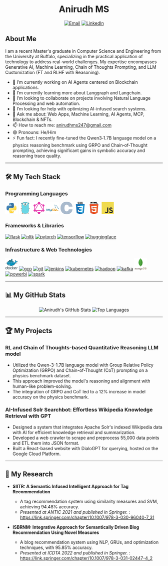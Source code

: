 <div align="center">

# Anirudh MS

<a href="mailto:anirudhms247@gmail.com"><img src="https://img.shields.io/badge/Email-anirudhms247@gmail.com-blue?style=for-the-badge&logo=gmail" alt="Email"></a>
<a href="https://www.linkedin.com/in/anirudh-muthusundaram/"><img src="https://img.shields.io/badge/LinkedIn-anirudh--muthusundaram-blue?style=for-the-badge&logo=linkedin" alt="LinkedIn"></a>

</div>

## About Me

I am a recent Master's graduate in Computer Science and Engineering from the University at Buffalo, specializing in the practical application of technology to address real-world challenges. My expertise encompasses Generative AI, Machine Learning, Chain of Thoughts Prompting, and LLM Customization (FT and RLHF with Reasoning).

- 🔭 I’m currently working on AI Agents centered on Blockchain applications.
- 🌱 I’m currently learning more about Langgraph and Langchain.
- 👯 I’m looking to collaborate on projects involving Natural Language Processing and web automation.
- 🤔 I’m looking for help with optimizing AI-infused search systems.
- 💬 Ask me about: Web Apps, Machine Learning, AI Agents, MCP, Blockchain & NFTs.
- 📫 How to reach me: anirudhms247@gmail.com 
- 😄 Pronouns: He/Him
- ⚡ Fun fact: I recently fine-tuned the Qwen3‑1.7B language model on a physics reasoning benchmark using GRPO and Chain‑of‑Thought prompting, achieving significant gains in symbolic accuracy and reasoning trace quality.

---

## 🛠️ My Tech Stack

### **Programming Languages**

<p align="left">
  <a href="https://www.python.org" target="_blank" rel="noreferrer"><img src="https://raw.githubusercontent.com/devicons/devicon/master/icons/python/python-original.svg" alt="python" width="40" height="40"/></a>
  <a href="https://go.dev" target="_blank" rel="noreferrer"><img src="https://raw.githubusercontent.com/devicons/devicon/master/icons/go/go-original.svg" alt="go" width="40" height="40"/></a>
  <a href="https://graphql.org" target="_blank" rel="noreferrer"><img src="https://raw.githubusercontent.com/devicons/devicon/master/icons/graphql/graphql-plain.svg" alt="graphql" width="40" height="40"/></a>
  <a href="https://www.mysql.com/" target="_blank" rel="noreferrer"><img src="https://raw.githubusercontent.com/devicons/devicon/master/icons/mysql/mysql-original-wordmark.svg" alt="mysql" width="40" height="40"/></a>
  <a href="https://www.cprogramming.com/" target="_blank" rel="noreferrer"><img src="https://raw.githubusercontent.com/devicons/devicon/master/icons/c/c-original.svg" alt="c" width="40" height="40"/></a>
  <a href="https://www.w3schools.com/css/" target="_blank" rel="noreferrer"><img src="https://raw.githubusercontent.com/devicons/devicon/master/icons/css3/css3-original-wordmark.svg" alt="css3" width="40" height="40"/></a>
  <a href="https://www.w3.org/html/" target="_blank" rel="noreferrer"><img src="https://raw.githubusercontent.com/devicons/devicon/master/icons/html5/html5-original-wordmark.svg" alt="html5" width="40" height="40"/></a>
  <a href="https://developer.mozilla.org/en-US/docs/Web/JavaScript" target="_blank" rel="noreferrer"><img src="https://raw.githubusercontent.com/devicons/devicon/master/icons/javascript/javascript-original.svg" alt="javascript" width="40" height="40"/></a>
</p>

### **Frameworks & Libraries**

<p align="left">
  <a href="https://flask.palletsprojects.com/" target="_blank" rel="noreferrer"><img src="https://www.vectorlogo.zone/logos/pocoo_flask/pocoo_flask-icon.svg" alt="flask" width="40" height="40"/></a>
  <a href="https://www.nltk.org/" target="_blank" rel="noreferrer"><img src="https://www.vectorlogo.zone/logos/nltk/nltk-icon.svg" alt="nltk" width="40" height="40"/></a>
  <a href="https://pytorch.org/" target="_blank" rel="noreferrer"><img src="https://www.vectorlogo.zone/logos/pytorch/pytorch-icon.svg" alt="pytorch" width="40" height="40"/></a>
  <a href="https://www.tensorflow.org" target="_blank" rel="noreferrer"><img src="https://www.vectorlogo.zone/logos/tensorflow/tensorflow-icon.svg" alt="tensorflow" width="40" height="40"/></a>
  <a href="https://huggingface.co/" target="_blank" rel="noreferrer"><img src="https://huggingface.co/front/assets/huggingface_logo-noborder.svg" alt="huggingface" width="40" height="40"/></a>
</p>

### **Infrastructure & Web Technologies**

<p align="left">
  <a href="https://www.docker.com/" target="_blank" rel="noreferrer"><img src="https://raw.githubusercontent.com/devicons/devicon/master/icons/docker/docker-original-wordmark.svg" alt="docker" width="40" height="40"/></a>
  <a href="https://cloud.google.com" target="_blank" rel="noreferrer"><img src="https://www.vectorlogo.zone/logos/google_cloud/google_cloud-icon.svg" alt="gcp" width="40" height="40"/></a>
  <a href="https://git-scm.com/" target="_blank" rel="noreferrer"><img src="https://www.vectorlogo.zone/logos/git-scm/git-scm-icon.svg" alt="git" width="40" height="40"/></a>
  <a href="https://www.jenkins.io" target="_blank" rel="noreferrer"><img src="https://www.vectorlogo.zone/logos/jenkins/jenkins-icon.svg" alt="jenkins" width="40" height="40"/></a>
  <a href="https://kubernetes.io" target="_blank" rel="noreferrer"><img src="https://www.vectorlogo.zone/logos/kubernetes/kubernetes-icon.svg" alt="kubernetes" width="40" height="40"/></a>
  <a href="https://hadoop.apache.org/" target="_blank" rel="noreferrer"><img src="https://www.vectorlogo.zone/logos/apache_hadoop/apache_hadoop-icon.svg" alt="hadoop" width="40" height="40"/></a>
  <a href="https://kafka.apache.org/" target="_blank" rel="noreferrer"><img src="https://www.vectorlogo.zone/logos/apache_kafka/apache_kafka-icon.svg" alt="kafka" width="40" height="40"/></a>
  <a href="https://www.mongodb.com/" target="_blank" rel="noreferrer"><img src="https://raw.githubusercontent.com/devicons/devicon/master/icons/mongodb/mongodb-original-wordmark.svg" alt="mongodb" width="40" height="40"/></a>
  <a href="https://powerbi.microsoft.com/en-us/" target="_blank" rel="noreferrer"><img src="https://www.vectorlogo.zone/logos/microsoft_powerbi/microsoft_powerbi-icon.svg" alt="powerbi" width="40" height="40"/></a>
  <a href="https://spark.apache.org/" target="_blank" rel="noreferrer"><img src="https://www.vectorlogo.zone/logos/apache_spark/apache_spark-icon.svg" alt="spark" width="40" height="40"/></a>
</p>

---

## 📊 My GitHub Stats

<p align="center">
  <img src="https://github-readme-stats.vercel.app/api?username=anirudh-muthusundaram&show_icons=true&theme=dracula" alt="Anirudh's GitHub Stats">
  <img src="https://github-readme-stats.vercel.app/api/top-langs/?username=anirudh-muthusundaram&layout=compact&theme=dracula" alt="Top Languages">
</p>

---

## 🏆 My Projects

### **RL and Chain of Thoughts-based Quantitative Reasoning LLM model**
- Utilized the Qwen-3-1.7B language model with Group Relative Policy Optimization (GRPO) and Chain-of-Thought (CoT) prompting on a physics benchmark dataset.
- This approach improved the model's reasoning and alignment with human-like problem-solving.
- The integration of GRPO and CoT led to a 12% increase in model accuracy on the physics benchmark.

### **AI-Infused Solr Searchbot: Effortless Wikipedia Knowledge Retrieval with GPT**
- Designed a system that integrates Apache Solr's indexed Wikipedia data with AI for efficient knowledge retrieval and summarization.
- Developed a web crawler to scrape and preprocess 55,000 data points and ETL them into JSON format.
- Built a React-based website with DialoGPT for querying, hosted on the Google Cloud Platform.

---

## 📝 My Research

- **SIITR: A Semantic Infused Intelligent Approach for Tag Recommendation**
  - A tag recommendation system using similarity measures and SVM, achieving 94.48% accuracy.
  - *Presented at ANTIC 2021 and published in Springer.* : https://link.springer.com/chapter/10.1007/978-3-030-96040-7_31

- **ISBRNM: Integrative Approach for Semantically Driven Blog Recommendation Using Novel Measures**
  - A blog recommendation system using NLP, GRUs, and optimization techniques, with 95.85% accuracy.
  - *Presented at ICDTA 2022 and published in Springer.* : https://link.springer.com/chapter/10.1007/978-3-031-02447-4_2
